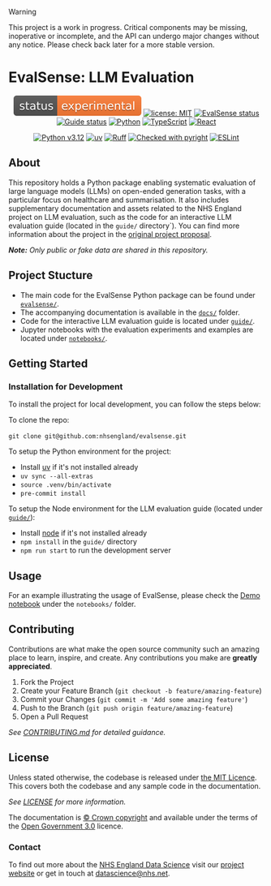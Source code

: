 > [!WARNING]
> This project is a work in progress. Critical components may be missing, inoperative or incomplete, and the API can undergo major changes without any notice. Please check back later for a more stable version.

# EvalSense: LLM Evaluation
<div align="center">

[![status: experimental](https://github.com/GIScience/badges/raw/master/status/experimental.svg)](https://github.com/GIScience/badges#experimental)
[![license: MIT](https://img.shields.io/badge/License-MIT-brightgreen)](https://github.com/nhsengland/evalsense/blob/main/LICENCE)
[![EvalSense status](https://github.com/nhsengland/evalsense/actions/workflows/evalsense.yml/badge.svg)](https://github.com/nhsengland/evalsense/actions/workflows/evalsense.yml)
[![Guide status](https://github.com/nhsengland/evalsense/actions/workflows/guide.yml/badge.svg)](https://github.com/nhsengland/evalsense/actions/workflows/guide.yml)
[![Python](https://img.shields.io/badge/Python-3776AB?logo=python&logoColor=fff)](https://www.python.org/)
[![TypeScript](https://img.shields.io/badge/TypeScript-3178C6?logo=typescript&logoColor=fff)](https://www.typescriptlang.org/)
[![React](https://img.shields.io/badge/-React-61DAFB?logo=react&logoColor=white&style=flat)](https://react.dev/)

</div>
<div align="center">

[![Python v3.12](https://img.shields.io/badge/python-3.12-blue)](https://www.python.org/downloads/)
[![uv](https://img.shields.io/endpoint?url=https://raw.githubusercontent.com/astral-sh/uv/main/assets/badge/v0.json)](https://github.com/astral-sh/uv)
[![Ruff](https://img.shields.io/endpoint?url=https://raw.githubusercontent.com/astral-sh/ruff/main/assets/badge/v2.json)](https://github.com/astral-sh/ruff)
[![Checked with pyright](https://microsoft.github.io/pyright/img/pyright_badge.svg)](https://microsoft.github.io/pyright/)
[![ESLint](https://img.shields.io/badge/ESLint-3A33D1?logo=eslint)](https://eslint.org/)

</div>

## About
This repository holds a Python package enabling systematic evaluation of large language models (LLMs) on open-ended generation tasks, with a particular focus on healthcare and summarisation. It also includes supplementary documentation and assets related to the NHS England project on LLM evaluation, such as the code for an interactive LLM evaluation guide (located in the `guide/` directory`). You can find more information about the project in the [original project proposal](https://nhsx.github.io/nhsx-internship-projects/genai-eval/).

_**Note:** Only public or fake data are shared in this repository._

## Project Stucture

- The main code for the EvalSense Python package can be found under [`evalsense/`](https://github.com/nhsengland/evalsense/tree/main/evalsense).
- The accompanying documentation is available in the [`docs/`](https://github.com/nhsengland/evalsense/tree/main/docs) folder.
- Code for the interactive LLM evaluation guide is located under [`guide/`](https://github.com/nhsengland/evalsense/tree/main/guide).
- Jupyter notebooks with the evaluation experiments and examples are located under [`notebooks/`](https://github.com/nhsengland/evalsense/tree/main/notebooks).

## Getting Started

### Installation for Development

To install the project for local development, you can follow the steps below:

To clone the repo:

`git clone git@github.com:nhsengland/evalsense.git`

To setup the Python environment for the project:

- Install [uv](https://github.com/astral-sh/uv) if it's not installed already
- `uv sync --all-extras`
- `source .venv/bin/activate`
- `pre-commit install`

To setup the Node environment for the LLM evaluation guide (located under [`guide/`](https://github.com/nhsengland/evalsense/tree/main/guide)):

- Install [node](https://nodejs.org/en/download) if it's not installed already
- `npm install` in the `guide/` directory
- `npm run start` to run the development server

## Usage
For an example illustrating the usage of EvalSense, please check the [Demo notebook](https://github.com/nhsengland/evalsense/blob/main/notebooks/Demo.ipynb) under the `notebooks/` folder.

## Contributing

Contributions are what make the open source community such an amazing place to learn, inspire, and create. Any contributions you make are **greatly appreciated**.

1. Fork the Project
2. Create your Feature Branch (`git checkout -b feature/amazing-feature`)
3. Commit your Changes (`git commit -m 'Add some amazing feature'`)
4. Push to the Branch (`git push origin feature/amazing-feature`)
5. Open a Pull Request

_See [CONTRIBUTING.md](./CONTRIBUTING.md) for detailed guidance._

## License

Unless stated otherwise, the codebase is released under [the MIT Licence][mit].
This covers both the codebase and any sample code in the documentation.

_See [LICENSE](./LICENSE) for more information._

The documentation is [© Crown copyright][copyright] and available under the terms
of the [Open Government 3.0][ogl] licence.

[mit]: LICENCE
[copyright]: http://www.nationalarchives.gov.uk/information-management/re-using-public-sector-information/uk-government-licensing-framework/crown-copyright/
[ogl]: http://www.nationalarchives.gov.uk/doc/open-government-licence/version/3/

### Contact

To find out more about the [NHS England Data Science](https://nhsengland.github.io/datascience/) visit our [project website](https://nhsengland.github.io/datascience/our_work/) or get in touch at [datascience@nhs.net](mailto:datascience@nhs.net).

<!-- ### Acknowledgements -->
